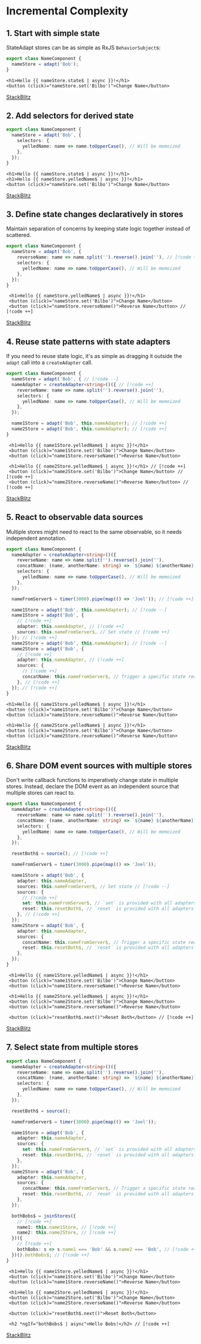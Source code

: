 # Incremental Complexity

## 1. Start with simple state

StateAdapt stores can be as simple as RxJS `BehaviorSubject`s:

```typescript
export class NameComponent {
  nameStore = adapt('Bob');
}
```

```angular-html
<h1>Hello {{ nameStore.state$ | async }}!</h1>
<button (click)="nameStore.set('Bilbo')">Change Name</button>
```

<!-- <video controls loop>
  <source src="./assets/demo-1-simple-state.mov" type="video/mp4"/>
</video> -->

[StackBlitz](https://stackblitz.com/edit/angular-ivy-jwt8jh?file=src%2Fapp%2F1-simple-state.component.ts)

## 2. Add selectors for derived state

```typescript
export class NameComponent {
  nameStore = adapt('Bob', {
    selectors: {
      yelledName: name => name.toUpperCase(), // Will be memoized
    },
  });
}
```

```angular-html
<h1>Hello {{ nameStore.state$ | async }}!</h1>
<h1>Hello {{ nameStore.yelledName$ | async }}!</h1>
<button (click)="nameStore.set('Bilbo')">Change Name</button>
```

<!-- <video controls loop>
  <source src="./assets/demo-2-derived-state.mov" type="video/mp4" />
</video> -->

[StackBlitz](https://stackblitz.com/edit/angular-ivy-jwt8jh?file=src%2Fapp%2F2-derived-state.component.ts)

## 3. Define state changes declaratively in stores

Maintain separation of concerns by keeping state logic together instead of scattered.

```typescript
export class NameComponent {
  nameStore = adapt('Bob', {
    reverseName: name => name.split('').reverse().join(''), // [!code +] // [!code ++]
    selectors: {
      yelledName: name => name.toUpperCase(), // Will be memoized
    },
  });
}
```

```angular-html
 <h1>Hello {{ nameStore.yelledName$ | async }}!</h1>
 <button (click)="nameStore.set('Bilbo')">Change Name</button>
 <button (click)="nameStore.reverseName()">Reverse Name</button> // [!code ++]
```

<!-- <video controls loop>
  <source src="./assets/demo-3-state-changes.mov" type="video/mp4" />
</video> -->

[StackBlitz](https://stackblitz.com/edit/angular-ivy-jwt8jh?file=src%2Fapp%2F3-state-changes.component.ts)

## 4. Reuse state patterns with state adapters

If you need to reuse state logic, it's as simple as dragging it outside the `adapt` call into a `createAdapter` call.

```typescript
export class NameComponent {
  nameStore = adapt('Bob', { // [!code --]
  nameAdapter = createAdapter<string>()({ // [!code ++]
    reverseName: name => name.split('').reverse().join(''),
    selectors: {
      yelledName: name => name.toUpperCase(), // Will be memoized
    },
  });

  name1Store = adapt('Bob', this.nameAdapter); // [!code ++]
  name2Store = adapt('Bob', this.nameAdapter); // [!code ++]
}
```

```angular-html
 <h1>Hello {{ name1Store.yelledName$ | async }}!</h1>
 <button (click)="name1Store.set('Bilbo')">Change Name</button>
 <button (click)="name1Store.reverseName()">Reverse Name</button>

 <h1>Hello {{ name2Store.yelledName$ | async }}!</h1> // [!code ++]
 <button (click)="name2Store.set('Bilbo')">Change Name</button> // [!code ++]
 <button (click)="name2Store.reverseName()">Reverse Name</button> // [!code ++]
```

<!-- <video controls loop>
  <source src="./assets/demo-4-state-adapters.mov" type="video/mp4" />
</video> -->

[StackBlitz](https://stackblitz.com/edit/angular-ivy-jwt8jh?file=src%2Fapp%2F4-state-adapters.component.ts)

## 5. React to observable data sources

Multiple stores might need to react to the same observable, so it needs independent annotation.

```typescript
export class NameComponent {
  nameAdapter = createAdapter<string>()({
    reverseName: name => name.split('').reverse().join(''),
    concatName: (name, anotherName: string) => `${name} ${anotherName}`, // [!code ++]
    selectors: {
      yelledName: name => name.toUpperCase(), // Will be memoized
    },
  });

  nameFromServer$ = timer(3000).pipe(map(() => 'Joel')); // [!code ++]

  name1Store = adapt('Bob', this.nameAdapter); // [!code --]
  name1Store = adapt('Bob', {
    // [!code ++]
    adapter: this.nameAdapter, // [!code ++]
    sources: this.nameFromServer$, // Set state // [!code ++]
  }); // [!code ++]
  name2Store = adapt('Bob', this.nameAdapter); // [!code --]
  name2Store = adapt('Bob', {
    // [!code ++]
    adapter: this.nameAdapter, // [!code ++]
    sources: {
      // [!code ++]
      concatName: this.nameFromServer$, // Trigger a specific state reaction // [!code ++]
    }, // [!code ++]
  }); // [!code ++]
}
```

```angular-html
<h1>Hello {{ name1Store.yelledName$ | async }}!</h1>
<button (click)="name1Store.set('Bilbo')">Change Name</button>
<button (click)="name1Store.reverseName()">Reverse Name</button>

<h1>Hello {{ name2Store.yelledName$ | async }}!</h1>
<button (click)="name2Store.set('Bilbo')">Change Name</button>
<button (click)="name2Store.reverseName()">Reverse Name</button>
```

<!-- <video controls loop>
  <source src="./assets/demo-5-observable-sources.mov" type="video/mp4" />
</video> -->

[StackBlitz](https://stackblitz.com/edit/angular-ivy-jwt8jh?file=src%2Fapp%2F5-observable-sources.component.ts)

## 6. Share DOM event sources with multiple stores

Don't write callback functions to imperatively change state in multiple stores. Instead, declare the DOM event as an independent source that multiple stores can react to.

```typescript
export class NameComponent {
  nameAdapter = createAdapter<string>()({
    reverseName: name => name.split('').reverse().join(''),
    concatName: (name, anotherName: string) => `${name} ${anotherName}`,
    selectors: {
      yelledName: name => name.toUpperCase(), // Will be memoized
    },
  });

  resetBoth$ = source(); // [!code ++]

  nameFromServer$ = timer(3000).pipe(map(() => 'Joel'));

  name1Store = adapt('Bob', {
    adapter: this.nameAdapter,
    sources: this.nameFromServer$, // Set state // [!code --]
    sources: {
      // [!code ++]
      set: this.nameFromServer$, // `set` is provided with all adapters // [!code ++]
      reset: this.resetBoth$, // `reset` is provided with all adapters // [!code ++]
    }, // [!code ++]
  });
  name2Store = adapt('Bob', {
    adapter: this.nameAdapter,
    sources: {
      concatName: this.nameFromServer$, // Trigger a specific state reaction
      reset: this.resetBoth$, // `reset` is provided with all adapters // [!code ++]
    },
  });
}
```

```angular-html
 <h1>Hello {{ name1Store.yelledName$ | async }}!</h1>
 <button (click)="name1Store.set('Bilbo')">Change Name</button>
 <button (click)="name1Store.reverseName()">Reverse Name</button>

 <h1>Hello {{ name2Store.yelledName$ | async }}!</h1>
 <button (click)="name2Store.set('Bilbo')">Change Name</button>
 <button (click)="name2Store.reverseName()">Reverse Name</button>

 <button (click)="resetBoth$.next()">Reset Both</button> // [!code ++]
```

<!-- <video controls loop>
  <source src="./assets/demo-6-dom-sources.mov" type="video/mp4" />
</video> -->

[StackBlitz](https://stackblitz.com/edit/angular-ivy-jwt8jh?file=src%2Fapp%2F6-dom-sources.component.ts)

## 7. Select state from multiple stores

```typescript
export class NameComponent {
  nameAdapter = createAdapter<string>()({
    reverseName: name => name.split('').reverse().join(''),
    concatName: (name, anotherName: string) => `${name} ${anotherName}`,
    selectors: {
      yelledName: name => name.toUpperCase(), // Will be memoized
    },
  });

  resetBoth$ = source();

  nameFromServer$ = timer(3000).pipe(map(() => 'Joel'));

  name1Store = adapt('Bob', {
    adapter: this.nameAdapter,
    sources: {
      set: this.nameFromServer$, // `set` is provided with all adapters
      reset: this.resetBoth$, // `reset` is provided with all adapters
    },
  });
  name2Store = adapt('Bob', {
    adapter: this.nameAdapter,
    sources: {
      concatName: this.nameFromServer$, // Trigger a specific state reaction
      reset: this.resetBoth$, // `reset` is provided with all adapters
    },
  });

  bothBobs$ = joinStores({
    // [!code ++]
    name1: this.name1Store, // [!code ++]
    name2: this.name2Store, // [!code ++]
  })({
    // [!code ++]
    bothBobs: s => s.name1 === 'Bob' && s.name2 === 'Bob', // [!code ++]
  })().bothBobs$; // [!code ++]
}
```

```angular-html
 <h1>Hello {{ name1Store.yelledName$ | async }}!</h1>
 <button (click)="name1Store.set('Bilbo')">Change Name</button>
 <button (click)="name1Store.reverseName()">Reverse Name</button>

 <h1>Hello {{ name2Store.yelledName$ | async }}!</h1>
 <button (click)="name2Store.set('Bilbo')">Change Name</button>
 <button (click)="name2Store.reverseName()">Reverse Name</button>

 <button (click)="resetBoth$.next()">Reset Both</button>

 <h2 *ngIf="bothBobs$ | async">Hello Bobs!</h2> // [!code ++]
```

<!-- <video controls loop>
  <source src="./assets/demo-7-multi-store-selectors.mov" type="video/mp4" />
</video> -->

[StackBlitz](https://stackblitz.com/edit/angular-ivy-jwt8jh?file=src%2Fapp%2F7-multi-store-selectors.component.ts)
